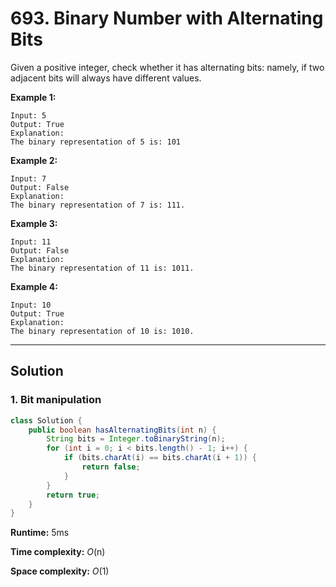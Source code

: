 # 693. Binary Number with Alternating Bits

Given a positive integer, check whether it has alternating bits: namely, if two adjacent bits will always have different values.

**Example 1:**

```
Input: 5
Output: True
Explanation:
The binary representation of 5 is: 101
```

**Example 2:**

```
Input: 7
Output: False
Explanation:
The binary representation of 7 is: 111.
```

**Example 3:**

```
Input: 11
Output: False
Explanation:
The binary representation of 11 is: 1011.
```

**Example 4:**

```
Input: 10
Output: True
Explanation:
The binary representation of 10 is: 1010.
```

---

## Solution

### 1.  Bit manipulation

```java
class Solution {
    public boolean hasAlternatingBits(int n) {
        String bits = Integer.toBinaryString(n);
        for (int i = 0; i < bits.length() - 1; i++) {
            if (bits.charAt(i) == bits.charAt(i + 1)) {
                return false;
            }
        }
        return true;
    }
}
```

**Runtime:** 5ms

**Time complexity:** *O*(n)

**Space complexity:** *O*(1)